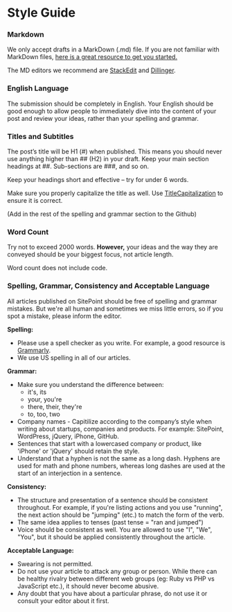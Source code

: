 # Style Guide

### Markdown
We only accept drafts in a MarkDown (.md) file. If you are not familiar with MarkDown files, [here is a great resource to get you started.](http://www.markdowntutorial.com/)

The MD editors we recommend are [StackEdit](https://stackedit.io/editor) and [Dillinger](http://www.dillinger.io/). 

### English Language
The submission should be completely in English. Your English should be good enough to allow people to immediately dive into the content of your post and review your ideas, rather than your spelling and grammar.

### Titles and Subtitles
The post’s title will be H1 (#) when published. This means you should never use anything higher than ## (H2) in your draft. Keep your main section headings at ##. Sub-sections are ###, and so on.

Keep your headings short and effective – try for under 6 words.

Make sure you properly capitalize the title as well. Use [TitleCapitalization](http://titlecapitalization.com/) to ensure it is correct. 

(Add in the rest of the spelling and grammar section to the Github)

### Word Count
Try not to exceed 2000 words. **However,** your ideas and the way they are conveyed should be your biggest focus, not article length.

Word count does not include code. 

### Spelling, Grammar, Consistency and Acceptable Language
All articles published on SitePoint should be free of spelling and grammar mistakes. But we're all human and sometimes we miss little errors, so if you spot a mistake, please inform the editor. 

**Spelling:** 
- Please use a spell checker as you write. For example, a good resource is [Grammarly](https://app.grammarly.com/).
- We use US spelling in all of our articles.

**Grammar:**
- Make sure you understand the difference between:
    - it's, its
    - your, you're
    - there, their, they're
    - to, too, two
- Company names - Capitilize according to the company’s style when writing about startups, companies and products. For example: SitePoint, WordPress, jQuery, iPhone, GitHub.
- Sentences that start with a lowercased company or product, like 'iPhone' or 'jQuery' should retain the style.
- Understand that a hyphen is not the same as a long dash. Hyphens are used for math and phone numbers, whereas long dashes are used at the start of an interjection in a sentence. 

**Consistency:**
- The structure and presentation of a sentence should be consistent throughout. For example, if you're listing actions and you use "running", the next action should be "jumping" (etc.) to match the form of the verb. 
- The same idea applies to tenses (past tense = "ran and jumped")
- Voice should be consistent as well. You are allowed to use "I", "We", "You", but it should be applied consistently throughout the article. 

**Acceptable Language:**
- Swearing is not permitted. 
- Do not use your article to attack any group or person. While there can be healthy rivalry between different web groups (eg: Ruby vs PHP vs JavaScript etc.), it should never become abusive.
- Any doubt that you have about a particular phrase, do not use it or consult your editor about it first.
